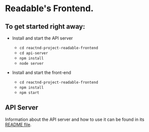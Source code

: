# Readable's Frontend.

## To get started right away:

* Install and start the API server
    - `cd reactnd-project-readable-frontend`
    - `cd api-server`
    - `npm install`
    - `node server`

* Install and start the front-end
    - `cd reactnd-project-readable-frontend`
    - `npm install`
    - `npm start`

## API Server

Information about the API server and how to use it can be found in its [README file](reactnd-project-readable-frontend/api-server/README.md).